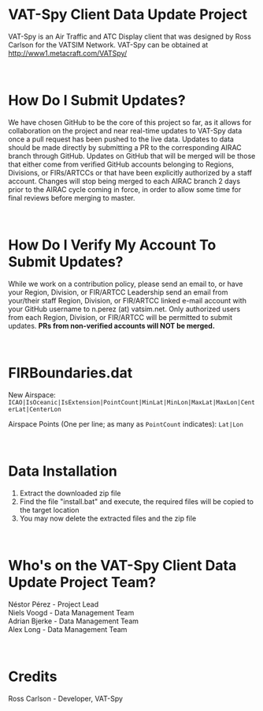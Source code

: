 # VAT-Spy Client Data Update Project

VAT-Spy is an Air Traffic and ATC Display client that was designed by Ross Carlson for the VATSIM Network. VAT-Spy can be obtained at <a href="http://www1.metacraft.com/VATSpy/">http://www1.metacraft.com/VATSpy/</a>

<br>

# How Do I Submit Updates?

We have chosen GitHub to be the core of this project so far, as it allows for collaboration on the project and near real-time updates to VAT-Spy data once a pull request has been pushed to the live data. Updates to data should be made directly by submitting a PR to the corresponding AIRAC branch through GitHub. Updates on GitHub that will be merged will be those that either come from verified GitHub accounts belonging to Regions, Divisions, or FIRs/ARTCCs or that have been explicitly authorized by a staff account. Changes will stop being merged to each AIRAC branch 2 days prior to the AIRAC cycle coming in force, in order to allow some time for final reviews before merging to master.

<br>

# How Do I Verify My Account To Submit Updates?

While we work on a contribution policy, please send an email to, or have your Region, Division, or FIR/ARTCC Leadership send an email from your/their staff Region, Division, or FIR/ARTCC linked e-mail account with your GitHub username to n.perez (at) vatsim.net. Only authorized users from each Region, Division, or FIR/ARTCC will be permitted to submit updates. **PRs from non-verified accounts will NOT be merged.**

<br>

# FIRBoundaries.dat

New Airspace: ```ICAO|IsOceanic|IsExtension|PointCount|MinLat|MinLon|MaxLat|MaxLon|CenterLat|CenterLon```

Airspace Points (One per line; as many as ``PointCount`` indicates):
```Lat|Lon```

<br>

# Data Installation

1) Extract the downloaded zip file
2) Find the file "install.bat" and execute, the required files will be copied to the target location
3) You may now delete the extracted files and the zip file

<br>

# Who's on the VAT-Spy Client Data Update Project Team?

Néstor Pérez - Project Lead<br />
Niels Voogd - Data Management Team<br />
Adrian Bjerke - Data Management Team<br />
Alex Long - Data Management Team<br />


<br>

# Credits

Ross Carlson - Developer, VAT-Spy<br />
